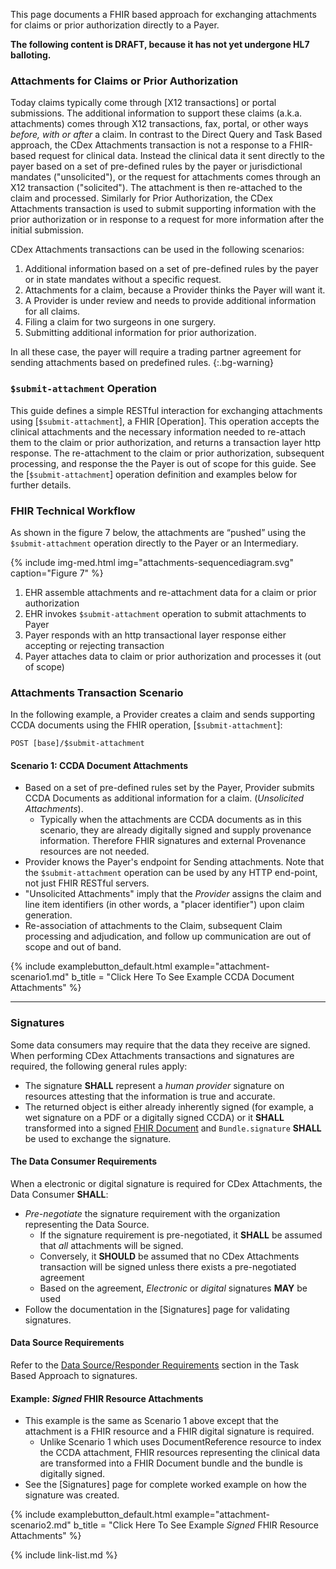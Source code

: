 
<!-- ---
tags: CDEX
title: Attachments
---

# Attachments -->

This page documents a FHIR based approach for exchanging attachments for claims or prior authorization directly to a Payer.

<div markdown="1" class="stu-note">

**The following content is DRAFT, because it has not yet undergone HL7 balloting.**
</div>

### Attachments for Claims or Prior Authorization

Today claims typically come through [X12 transactions] or portal submissions.  The additional information to support these claims (a.k.a. attachments) comes through X12 transactions, fax, portal, or other ways *before, with or after* a claim.  In contrast to the Direct Query and Task Based approach, the CDex Attachments transaction is not a response to a FHIR-based request for clinical data. Instead the clinical data it sent directly to the payer based on a set of pre-defined rules by the payer or jurisdictional mandates ("unsolicited"), or the request for attachments comes through an X12 transaction ("solicited").  The attachment is then re-attached to the claim and processed.  Similarly for Prior Authorization, the CDex Attachments transaction is used to submit supporting information with the prior authorization or in response to a request for more information after the initial submission.

CDex Attachments transactions can be used in the following scenarios:

1. Additional information based on a set of pre-defined rules by the payer or in state mandates without a specific request.
1. Attachments for a claim, because a Provider thinks the Payer will want it.
1. A Provider is under review and needs to provide additional information for all claims.
1. Filing a claim for two surgeons in one surgery.
1. Submitting additional information for prior authorization.

In all these case, the payer will require a trading partner agreement for sending attachments based on predefined rules.
{:.bg-warning}

### `$submit-attachment` Operation

This guide defines a simple RESTful interaction for exchanging attachments using [`$submit-attachment`], a FHIR [Operation].  This operation accepts the clinical attachments and the necessary information needed to re-attach them to the claim or prior authorization, and returns a transaction layer http response. The re-attachment to the claim or prior authorization, subsequent processing, and response the the Payer is out of scope for this guide.  See the [`$submit-attachment`] operation definition and examples below for further details.


### FHIR Technical Workflow


As shown in the figure 7 below, the attachments are “pushed” using the `$submit-attachment` operation directly to the Payer or an Intermediary.

{% include img-med.html img="attachments-sequencediagram.svg" caption="Figure 7" %}

<!--

```mermaid
sequenceDiagram
#text for https://sequencediagram.org/
# add viewbox attribute to svg file for img sizing viewBox="0.0 0.0 829.0 740.0">

title: figure 5: Unsolicited Attachments

participant EHR (Data Source)

participant Payer (Data Consumer)

note over EHR (Data Source):1) EHR needs to send attachments Payer
EHR (Data Source)->>Payer (Data Consumer): 2) POST $submit-attachment with attachments in payload
alt 3) Accepted
Payer (Data Consumer)->>EHR (Data Source): Return HTTP 200 OK / 202 Accepted
else 3) Rejected
Payer (Data Consumer)->>EHR (Data Source): Return HTTP 4xx or 5xx with an OperationOutcome
end
note right of Payer (Data Consumer): 4) Out of Scope:<br> Payer attaches data<br> to claim and<br> processes claim
```

 -->

1. EHR assemble attachments and re-attachment data for a claim or prior authorization
1. EHR invokes `$submit-attachment` operation to submit attachments to Payer
1. Payer responds with an http transactional layer response either accepting or rejecting transaction
1. Payer attaches data to claim or prior authorization and processes it (out of scope)

### Attachments Transaction Scenario

In the following example, a Provider creates a claim and sends supporting CCDA documents using the FHIR operation, [`$submit-attachment`]:

`POST [base]/$submit-attachment`

#### Scenario 1: CCDA Document Attachments

- Based on a set of pre-defined rules set by the Payer, Provider submits CCDA Documents as additional information for a claim. (*Unsolicited Attachments*).
  - Typically when the attachments are CCDA documents as in this scenario, they are already digitally signed and supply provenance information. Therefore FHIR signatures and external Provenance resources are not needed.
- Provider knows the Payer's endpoint for Sending attachments.  Note that the `$submit-attachment` operation can be used by any HTTP end-point, not just FHIR RESTful servers.
- "Unsolicited Attachments" imply that the *Provider* assigns the claim and line item identifiers (in other words, a "placer identifier") upon claim generation.
- Re-association of attachments to the Claim, subsequent Claim processing and adjudication, and follow up communication are out of scope and out of band.

{% include examplebutton_default.html example="attachment-scenario1.md" b_title = "Click Here To See Example CCDA Document Attachments" %}

---

### Signatures

Some data consumers may require that the data they receive are signed. When performing CDex Attachments transactions and signatures are required, the following general rules apply:

- The signature **SHALL** represent a *human provider* signature on resources attesting that the information is true and accurate.
- The returned object is either already inherently signed (for example, a wet signature on a PDF or a digitally signed CCDA) or it **SHALL** transformed into a signed [FHIR Document](http://hl7.org/fhir/documents.html) and `Bundle.signature`  **SHALL** be used to exchange the signature.

#### The Data Consumer Requirements

When a electronic or digital signature is required for CDex Attachments, the Data Consumer **SHALL**:

- *Pre-negotiate* the signature requirement with the organization representing the Data Source.
   - If the signature requirement is pre-negotiated, it **SHALL** be assumed that *all* attachments will be signed.
   - Conversely, it **SHOULD** be assumed that no CDex Attachments transaction will be signed unless there exists a pre-negotiated agreement
   - Based on the agreement, *Electronic* or *digital* signatures **MAY** be used  
- Follow the documentation in the [Signatures] page for validating signatures.


#### Data Source Requirements

Refer to the [Data Source/Responder Requirements](task-based-approach.html#data-sourceresponder-requirements) section in the Task Based Approach to signatures.

#### Example: *Signed* FHIR Resource Attachments

- This example is the same as Scenario 1 above except that the attachment is a FHIR resource and a FHIR digital signature is required.
  - Unlike Scenario 1 which uses DocumentReference resource to index the CCDA attachment, FHIR resources representing the clinical data are transformed into a FHIR Document bundle and the bundle is digitally signed.
- See the [Signatures] page for complete worked example on how the signature was created.

{% include examplebutton_default.html example="attachment-scenario2.md" b_title = "Click Here To See Example *Signed* FHIR Resource Attachments" %}


{% include link-list.md %}
